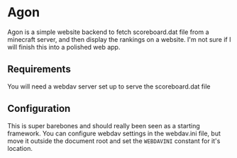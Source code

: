 # Agon
Agon is a simple website backend to fetch scoreboard.dat file from a minecraft server, and then display the rankings on a website. I'm not sure if I will finish this into a polished web app.

## Requirements
You will need a webdav server set up to serve the scoreboard.dat file

## Configuration
This is super barebones and should really been seen as a starting framework. You can configure webdav settings in the webdav.ini file, but move it outside the document root and set the `WEBDAVINI` constant for it's location.
